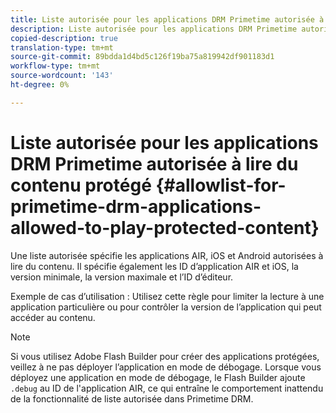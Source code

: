 ```yaml
---
title: Liste autorisée pour les applications DRM Primetime autorisée à lire du contenu protégé
description: Liste autorisée pour les applications DRM Primetime autorisée à lire du contenu protégé
copied-description: true
translation-type: tm+mt
source-git-commit: 89bdda1d4bd5c126f19ba75a819942df901183d1
workflow-type: tm+mt
source-wordcount: '143'
ht-degree: 0%

---
```



# Liste autorisée pour les applications DRM Primetime autorisée à lire du contenu protégé {#allowlist-for-primetime-drm-applications-allowed-to-play-protected-content}

Une liste autorisée spécifie les applications AIR, iOS et Android autorisées à lire du contenu. Il spécifie également les ID d’application AIR et iOS, la version minimale, la version maximale et l’ID d’éditeur.

Exemple de cas d’utilisation : Utilisez cette règle pour limiter la lecture à une application particulière ou pour contrôler la version de l’application qui peut accéder au contenu.

>[!NOTE]
>
>Si vous utilisez Adobe Flash Builder pour créer des applications protégées, veillez à ne pas déployer l’application en mode de débogage. Lorsque vous déployez une application en mode de débogage, le Flash Builder ajoute `.debug` au ID de l&#39;application AIR, ce qui entraîne le comportement inattendu de la fonctionnalité de liste autorisée dans Primetime DRM.
